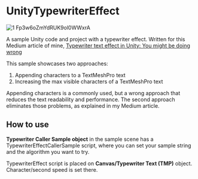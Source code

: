 # UnityTypewriterEffect

![1 Fp3w6oZmYdRUK9ol0WWxrA](https://github.com/Gord10/UnityTypewriterEffect/assets/9501683/66119b68-9450-4c34-8d13-5338540b5ba1)

A sample Unity code and project with a typewriter effect. Written for this Medium article of mine, [Typewriter text effect in Unity: You might be doing wrong](https://medium.com/@ahmetkamilkele/typewriter-text-effect-in-unity-you-might-be-doing-wrong-5e78f21b3494)  

This sample showcases two approaches:
1. Appending characters to a TextMeshPro text
2. Increasing the max visible characters of a TextMeshPro text

Appending characters is a commonly used, but a wrong approach that reduces the text readability and performance. The second approach eliminates those problems, as explained in my Medium article.

## How to use

<b>Typewriter Caller Sample object</b> in the sample scene has a TypewriterEffectCallerSample script, where you can set your sample string and the algorithm you want to try.

TypewriterEffect script is placed on <b>Canvas/Typewriter Text (TMP)</b> object. Character/second speed is set there.
